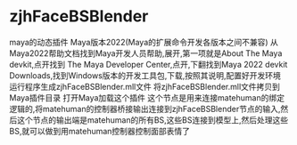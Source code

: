 # zjhFaceBSBlender
maya的动态插件
Maya版本2022(Maya的扩展命令开发各版本之间不兼容)
从Maya2022帮助文档找到Maya开发人员帮助,展开,第一项就是About The Maya devkit,点开找到 The Maya Developer Center,点开,下翻找到Maya 2022 devkit Downloads,找到Windows版本的开发工具包,下载,按照其说明,配置好开发环境
运行程序生成zjhFaceBSBlender.mll文件
将zjhFaceBSBlender.mll文件拷贝到Maya插件目录
打开Maya加载这个插件
这个节点是用来连接matehuman的绑定逻辑的,将matehuman的控制器桥接输出连接到zjhFaceBSBlender节点的输入,然后这个节点的输出端是matehuman的所有BS,这些BS连接到模型上,然后处理这些BS,就可以做到用matehuman控制器控制面部表情了
